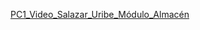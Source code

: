 [PC1_Video_Salazar_Uribe_Módulo_Almacén](https://drive.google.com/file/d/1RdB91kd6qTnA6u4tHV5CyJV2Lt0qAbTm/view?usp=sharing)
